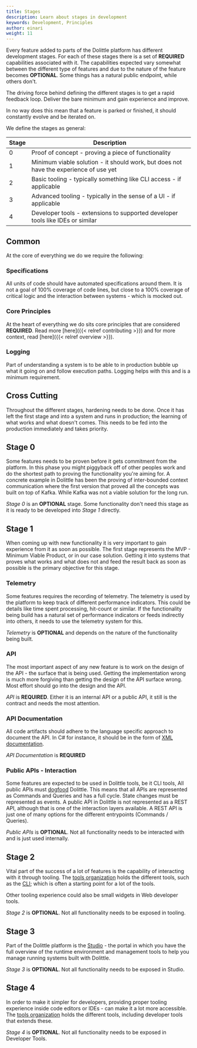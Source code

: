 ```yaml
---
title: Stages
description: Learn about stages in development
keywords: Development, Principles
author: einari
weight: 11
---
```


Every feature added to parts of the Dolittle platform has different development stages.
For each of these stages there is a set of **REQUIRED** capabilities associated with it.
The capabilities expected vary somewhat between the different type of features and due to the
nature of the feature becomes **OPTIONAL**.
Some things has a natural public endpoint, while others don't.

The driving force behind defining the different stages is to get a rapid feedback loop.
Deliver the bare minimum and gain experience and improve.

In no way does this mean that a feature is parked or finished, it should constantly evolve
and be iterated on.

We define the stages as general:

| Stage | Description |
| ----- | ----------- |
| 0     | Proof of concept - proving a piece of functionality |
| 1     | Minimum viable solution - it should work, but does not have the experience of use yet |
| 2     | Basic tooling - typically something like CLI access - if applicable |
| 3     | Advanced tooling - typically in the sense of a UI - if applicable |
| 4     | Developer tools - extensions to supported developer tools like IDEs or similar |

## Common

At the core of everything we do we require the following:

### Specifications

All units of code should have automated specifications around them. It is not a goal of 100% coverage of code
lines, but close to a 100% coverage of critical logic and the interaction between systems - which is mocked out.

### Core Principles

At the heart of everything we do sits core principles that are considered **REQUIRED**.
Read more [here]({{< relref contributing >}}) and for more context, read [here]({{< relref overview >}}).

### Logging

Part of understanding a system is to be able to in production bubble up what it going on and follow execution paths.
Logging helps with this and is a minimum requirement.

## Cross Cutting

Throughout the different stages, hardening needs to be done. Once it has left the first stage and into a
system and runs in production; the learning of what works and what doesn't comes. This needs to be fed
into the production immediately and takes priority.

## Stage 0

Some features needs to be proven before it gets commitment from the platform. In this phase you might piggyback
off of other peoples work and do the shortest path to proving the functionality you're aiming for.
A concrete example in Dolittle has been the proving of inter-bounded context communication where the first
version that proved all the concepts was built on top of Kafka. While Kafka was not a viable solution for
the long run.

*Stage 0* is an **OPTIONAL** stage. Some functionality don't need this stage as it is ready to be developed
into *Stage 1* directly.

## Stage 1

When coming up with new functionality it is very important to gain experience from it as soon as possible.
The first stage represents the MVP - Minimum Viable Product, or in our case solution. Getting it into
systems that proves what works and what does not and feed the result back as soon as possible is the primary
objective for this stage.

### Telemetry

Some features requires the recording of telemetry. The telemetry is used by the platform to keep track of different
performance indicators. This could be details like time spent processing, hit-count or similar.
If the functionality being build has a natural set of performance indicators or feeds indirectly into others, it needs
to use the telemetry system for this.

*Telemetry* is **OPTIONAL** and depends on the nature of the functionality being built.

### API

The most important aspect of any new feature is to work on the design of the API - the surface that is being used.
Getting the implementation wrong is much more forgiving than getting the design of the API surface wrong.
Most effort should go into the design and the API.

*API* is **REQUIRED**. Either it is an internal API or a public API, it still is the contract and needs the most attention.

### API Documentation

All code artifacts should adhere to the language specific approach to document the API. In C# for instance, it should be
in the form of [XML documentation](https://docs.microsoft.com/en-us/dotnet/csharp/programming-guide/xmldoc/xml-documentation-comments).

*API Documentation* is **REQUIRED**

### Public APIs - Interaction

Some features are expected to be used in Dolittle tools, be it CLI tools,
All public APIs must [dogfood](https://www.urbandictionary.com/define.php?term=dogfooding%20%28to%20dogfood%29) Dolittle.
This means that all APIs are represented as Commands and Queries and has a full cycle. State changes must be represented as
events. A public API in Dolittle is not represented as a REST API, although that is one of the interaction layers available.
A REST API is just one of many options for the different entrypoints (Commands / Queries).

*Public APIs* is **OPTIONAL**. Not all functionality needs to be interacted with and is just used internally.

## Stage 2

Vital part of the success of a lot of features is the capability of interacting with it through tooling.
The [tools organization](https://github.com/dolittle-tools) holds the different tools, such as the [CLI](https://github.com/dolittle-tools/cli);
which is often a starting point for a lot of the tools.

Other tooling experience could also be small widgets in Web developer tools.

*Stage 2* is **OPTIONAL**. Not all functionality needs to be exposed in tooling.

## Stage 3

Part of the Dolittle platform is the [Studio](https://github.com/dolittle-platform/Studio) - the portal in which you
have the full overview of the runtime environment and management tools to help you manage running systems built with
Dolittle.

*Stage 3* is **OPTIONAL**. Not all functionality needs to be exposed in Studio.

## Stage 4

In order to make it simpler for developers, providing proper tooling experience inside code editors or IDEs - can make it
a lot more accessible. The [tools organization](https://github.com/dolittle-tools) holds the different tools, including
developer tools that extends these.

*Stage 4* is **OPTIONAL**. Not all functionality needs to be exposed in Developer Tools.